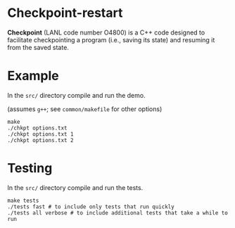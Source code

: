 # Checkpoint-restart
**Checkpoint** (LANL code number O4800) is a C++ code designed
to facilitate checkpointing a program (i.e., saving its state)
and resuming it from the saved state.

# Example
In the `src/` directory compile and run the demo.

(assumes `g++`; see `common/makefile` for other options)
```
make
./chkpt options.txt
./chkpt options.txt 1
./chkpt options.txt 2
```

# Testing
In the `src/` directory compile and run the tests.
```
make tests
./tests fast # to include only tests that run quickly
./tests all verbose # to include additional tests that take a while to run
```

